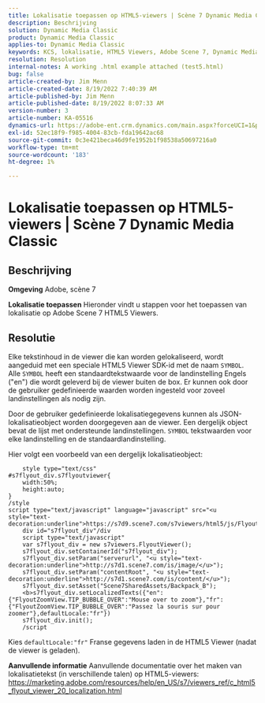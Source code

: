 ```yaml
---
title: Lokalisatie toepassen op HTML5-viewers | Scène 7 Dynamic Media Classic
description: Beschrijving
solution: Dynamic Media Classic
product: Dynamic Media Classic
applies-to: Dynamic Media Classic
keywords: KCS, lokalisatie, HTML5 Viewers, Adobe Scene 7, Dynamic Media Classic
resolution: Resolution
internal-notes: A working .html example attached (test5.html)
bug: false
article-created-by: Jim Menn
article-created-date: 8/19/2022 7:40:39 AM
article-published-by: Jim Menn
article-published-date: 8/19/2022 8:07:33 AM
version-number: 3
article-number: KA-05516
dynamics-url: https://adobe-ent.crm.dynamics.com/main.aspx?forceUCI=1&pagetype=entityrecord&etn=knowledgearticle&id=37f9dc35-921f-ed11-b83e-0022480866ad
exl-id: 52ec18f9-f985-4004-83cb-fda19642ac68
source-git-commit: 0c3e421beca46d9fe1952b1f98538a50697216a0
workflow-type: tm+mt
source-wordcount: '183'
ht-degree: 1%

---
```


# Lokalisatie toepassen op HTML5-viewers | Scène 7 Dynamic Media Classic

## Beschrijving


<b>Omgeving</b>
Adobe, scène 7

<b>Lokalisatie toepassen</b>
Hieronder vindt u stappen voor het toepassen van lokalisatie op Adobe Scene 7 HTML5 Viewers.




## Resolutie


Elke tekstinhoud in de viewer die kan worden gelokaliseerd, wordt aangeduid met een speciale HTML5 Viewer SDK-id met de naam `SYMBOL`.
Alle `SYMBOL` heeft een standaardtekstwaarde voor de landinstelling Engels (&quot;en&quot;) die wordt geleverd bij de viewer buiten de box. Er kunnen ook door de gebruiker gedefinieerde waarden worden ingesteld voor zoveel landinstellingen als nodig zijn.

Door de gebruiker gedefinieerde lokalisatiegegevens kunnen als JSON-lokalisatieobject worden doorgegeven aan de viewer.
Een dergelijk object bevat de lijst met ondersteunde landinstellingen. `SYMBOL` tekstwaarden voor elke landinstelling en de standaardlandinstelling.

Hier volgt een voorbeeld van een dergelijk lokalisatieobject:

```
    style type="text/css"
#s7flyout_div.s7flyoutviewer{
    width:50%;
    height:auto;
}
/style
script type="text/javascript" language="javascript" src="<u style="text-decoration:underline">https://s7d9.scene7.com/s7viewers/html5/js/FlyoutViewer.js</u>"/script
    div id="s7flyout_div"/div
    script type="text/javascript"
    var s7flyout_div = new s7viewers.FlyoutViewer();
    s7flyout_div.setContainerId("s7flyout_div");
    s7flyout_div.setParam("serverurl", "<u style="text-decoration:underline">http://s7d1.scene7.com/is/image/</u>");
    s7flyout_div.setParam("contentRoot", "<u style="text-decoration:underline">http://s7d1.scene7.com/is/content/</u>");
    s7flyout_div.setAsset("Scene7SharedAssets/Backpack_B");
    <b>s7flyout_div.setLocalizedTexts({"en":{"FlyoutZoomView.TIP_BUBBLE_OVER":"Mouse over to zoom"},"fr":{"FlyoutZoomView.TIP_BUBBLE_OVER":"Passez la souris sur pour zoomer"},defaultLocale:"fr"})
    s7flyout_div.init();
    /script
```

Kies `defaultLocale:"fr"` Franse gegevens laden in de HTML5 Viewer (nadat de viewer is geladen).

<b>Aanvullende informatie</b>
Aanvullende documentatie over het maken van lokalisatietekst (in verschillende talen) op HTML5-viewers: https://marketing.adobe.com/resources/help/en_US/s7/viewers_ref/c_html5_flyout_viewer_20_localization.html
